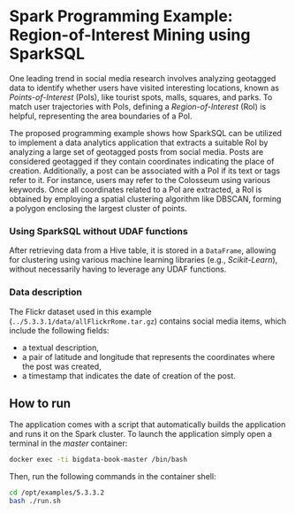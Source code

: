 # Spark Programming Example: Region-of-Interest Mining using SparkSQL

One leading trend in social media research involves analyzing geotagged data to identify whether users have visited interesting locations, known as *Points-of-Interest* (PoIs), like tourist spots, malls, squares, and parks. To match user trajectories with PoIs, defining a *Region-of-Interest* (RoI) is helpful, representing the area boundaries of a PoI.

The proposed programming example shows how SparkSQL can be utilized to implement a data analytics application that extracts a suitable RoI by analyzing a large set of geotagged posts from social media. Posts are considered geotagged if they contain coordinates indicating the place of creation. Additionally, a post can be associated with a PoI if its text or tags refer to it. For instance, users may refer to the Colosseum using various keywords. Once all coordinates related to a PoI are extracted, a RoI is obtained by employing a spatial clustering algorithm like DBSCAN, forming a polygon enclosing the largest cluster of points.

### Using SparkSQL without UDAF functions
After retrieving data from a Hive table, it is stored in a ``DataFrame``, allowing for clustering using various machine learning libraries  (e.g., *Scikit-Learn*), without necessarily having to leverage any UDAF functions.

### Data description
The Flickr dataset used in this example (```../5.3.3.1/data/allFlickrRome.tar.gz```) contains social media items, which include the following fields:

- a textual description,
- a pair of latitude and longitude that represents the coordinates where the post was created,
- a timestamp that indicates the date of creation of the post.

## How to run

The application comes with a script that automatically builds the application and runs it on the Spark cluster.
To launch the application simply open a terminal in the _master_ container:

```bash
docker exec -ti bigdata-book-master /bin/bash
```

Then, run the following commands in the container shell:
```bash
cd /opt/examples/5.3.3.2
bash ./run.sh
```
